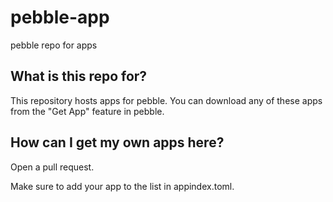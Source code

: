 # pebble-app
pebble repo for apps

## What is this repo for?
This repository hosts apps for pebble.
You can download any of these apps from the "Get App" feature in pebble.

## How can I get my own apps here?
Open a pull request.

Make sure to add your app to the list in appindex.toml.
